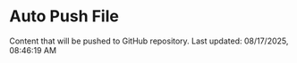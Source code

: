 # Auto Push File

Content that will be pushed to GitHub repository.
Last updated: 08/17/2025, 08:46:19 AM